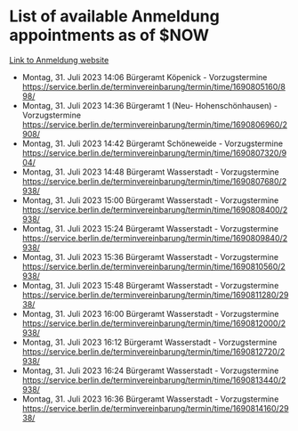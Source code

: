# List of available Anmeldung appointments as of $NOW
[Link to Anmeldung website](https://service.berlin.de/terminvereinbarung/termin/tag.php?termin=1&anliegen[]=120686&dienstleisterlist=122210,122217,327316,122219,327312,122227,327314,122231,327346,122243,327348,122254,122252,329742,122260,329745,122262,329748,122271,327278,122273,327274,122277,327276,330436,122280,327294,122282,327290,122284,327292,122291,327270,122285,327266,122286,327264,122296,327268,150230,329760,122297,327286,122294,327284,122312,329763,122314,329775,122304,327330,122311,327334,122309,327332,317869,122281,327352,122279,329772,122283,122276,327324,122274,327326,122267,329766,122246,327318,122251,327320,122257,327322,122208,327298,122226,327300&herkunft=http%3A%2F%2Fservice.berlin.de%2Fdienstleistung%2F120686%2F)
- Montag, 31. Juli 2023 14:06 Bürgeramt Köpenick - Vorzugstermine https://service.berlin.de/terminvereinbarung/termin/time/1690805160/898/
- Montag, 31. Juli 2023 14:36 Bürgeramt 1 (Neu- Hohenschönhausen) - Vorzugstermine https://service.berlin.de/terminvereinbarung/termin/time/1690806960/2908/
- Montag, 31. Juli 2023 14:42 Bürgeramt Schöneweide - Vorzugstermine https://service.berlin.de/terminvereinbarung/termin/time/1690807320/904/
- Montag, 31. Juli 2023 14:48 Bürgeramt Wasserstadt - Vorzugstermine https://service.berlin.de/terminvereinbarung/termin/time/1690807680/2938/
- Montag, 31. Juli 2023 15:00 Bürgeramt Wasserstadt - Vorzugstermine https://service.berlin.de/terminvereinbarung/termin/time/1690808400/2938/
- Montag, 31. Juli 2023 15:24 Bürgeramt Wasserstadt - Vorzugstermine https://service.berlin.de/terminvereinbarung/termin/time/1690809840/2938/
- Montag, 31. Juli 2023 15:36 Bürgeramt Wasserstadt - Vorzugstermine https://service.berlin.de/terminvereinbarung/termin/time/1690810560/2938/
- Montag, 31. Juli 2023 15:48 Bürgeramt Wasserstadt - Vorzugstermine https://service.berlin.de/terminvereinbarung/termin/time/1690811280/2938/
- Montag, 31. Juli 2023 16:00 Bürgeramt Wasserstadt - Vorzugstermine https://service.berlin.de/terminvereinbarung/termin/time/1690812000/2938/
- Montag, 31. Juli 2023 16:12 Bürgeramt Wasserstadt - Vorzugstermine https://service.berlin.de/terminvereinbarung/termin/time/1690812720/2938/
- Montag, 31. Juli 2023 16:24 Bürgeramt Wasserstadt - Vorzugstermine https://service.berlin.de/terminvereinbarung/termin/time/1690813440/2938/
- Montag, 31. Juli 2023 16:36 Bürgeramt Wasserstadt - Vorzugstermine https://service.berlin.de/terminvereinbarung/termin/time/1690814160/2938/
